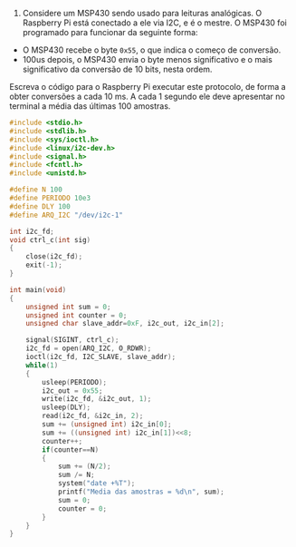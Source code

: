 1. Considere um MSP430 sendo usado para leituras analógicas. O Raspberry Pi está conectado a ele via I2C, e é o mestre. O MSP430 foi programado para funcionar da seguinte forma:

- O MSP430 recebe o byte `0x55`, o que indica o começo de conversão. 
- 100us depois, o MSP430 envia o byte menos significativo e o mais significativo da conversão de 10 bits, nesta ordem.

Escreva o código para o Raspberry Pi executar este protocolo, de forma a obter conversões a cada 10 ms. A cada 1 segundo ele deve apresentar no terminal a média das últimas 100 amostras.

```C
#include <stdio.h>
#include <stdlib.h>
#include <sys/ioctl.h>
#include <linux/i2c-dev.h>
#include <signal.h>
#include <fcntl.h>
#include <unistd.h>

#define N 100
#define PERIODO 10e3
#define DLY 100
#define ARQ_I2C "/dev/i2c-1"

int i2c_fd;
void ctrl_c(int sig)
{
	close(i2c_fd);
	exit(-1);
}

int main(void)
{
	unsigned int sum = 0;
	unsigned int counter = 0;
	unsigned char slave_addr=0xF, i2c_out, i2c_in[2];

	signal(SIGINT, ctrl_c);
	i2c_fd = open(ARQ_I2C, O_RDWR);
	ioctl(i2c_fd, I2C_SLAVE, slave_addr);
	while(1)
	{
		usleep(PERIODO);
		i2c_out = 0x55;
		write(i2c_fd, &i2c_out, 1);
		usleep(DLY);
		read(i2c_fd, &i2c_in, 2);
		sum += (unsigned int) i2c_in[0];
		sum += ((unsigned int) i2c_in[1])<<8;
		counter++;
		if(counter==N)
		{
			sum += (N/2);
			sum /= N;
			system("date +%T");
			printf("Media das amostras = %d\n", sum);
			sum = 0;
			counter = 0;
		}
	}
}

```